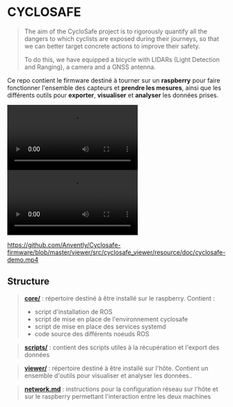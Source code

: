 # CYCLOSAFE

> The aim of the CycloSafe project is to rigorously quantify all the dangers to which cyclists are exposed during their journeys, so that we can better target concrete actions to improve their safety.
> 
> To do this, we have equipped a bicycle with LIDARs (Light Detection and Ranging), a camera and a GNSS antenna.

Ce repo contient le firmware destiné à tourner sur un **raspberry** pour faire fonctionner l'ensemble des capteurs et **prendre les mesures**, ainsi que les différents outils pour **exporter**, **visualiser** et **analyser** les données prises.

![visualisation démo des données prises sur Rviz](./viewer/src/cyclosafe_viewer/resource/doc/cyclosafe-demo.mp4)
<video src="./viewer/src/cyclosafe_viewer/resource/doc/cyclosafe-demo.mp4" controls preload></video>

https://github.com/Anvently/Cyclosafe-firmware/blob/master/viewer/src/cyclosafe_viewer/resource/doc/cyclosafe-demo.mp4

## Structure

> [**core/**](core/README.md) : répertoire destiné à être installé sur le raspberry. Contient :
> 	- script d'installation de ROS
> 	- script de mise en place de l'environnement cyclosafe
> 	- script de mise en place des services systemd
> 	- code source des différents noeuds ROS

> [**scripts/**](scripts/README.md) : contient des scripts utiles à la récupération et l'export des données

> [**viewer/**](viewer/README.md) : répertoire destiné à être installé sur l'hôte. Contient un ensemble d'outils pour visualiser et analyser les données..

> [**network.md**](network.md) : instructions pour la configuration réseau sur l'hôte et sur le raspberry permettant l'interaction entre les deux machines

